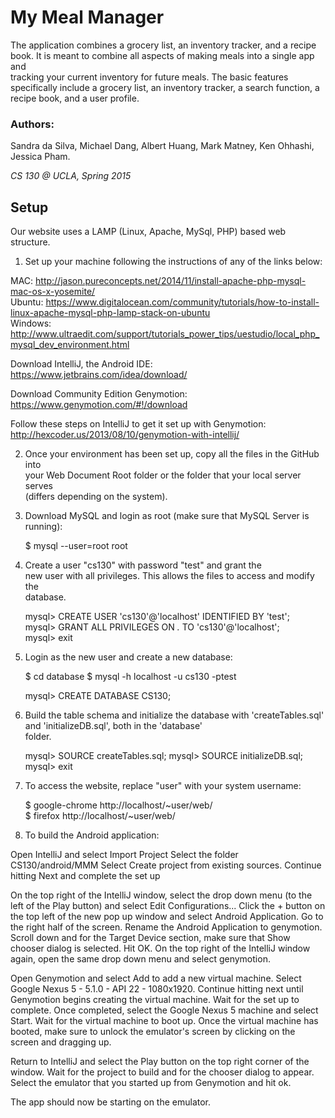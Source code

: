 # My Meal Manager  
  
The application combines a grocery list, an inventory tracker, and a recipe  
book. It is meant to combine all aspects of making meals into a single app and  
tracking your current inventory for future meals. The basic features  
specifically include a grocery list, an inventory tracker, a search function, a  
recipe book, and a user profile.  
  
### Authors:  
Sandra da Silva, Michael Dang, Albert Huang, Mark Matney, Ken Ohhashi, Jessica Pham.
  
_CS 130 @ UCLA, Spring 2015_
  
## Setup  
  
Our website uses a LAMP (Linux, Apache, MySql, PHP) based web structure.  
    
1) Set up your machine following the instructions of any of the links below:   
  
MAC: http://jason.pureconcepts.net/2014/11/install-apache-php-mysql-mac-os-x-yosemite/   
Ubuntu: https://www.digitalocean.com/community/tutorials/how-to-install-linux-apache-mysql-php-lamp-stack-on-ubuntu   
Windows: http://www.ultraedit.com/support/tutorials_power_tips/uestudio/local_php_mysql_dev_environment.html

Download IntelliJ, the Android IDE:
    https://www.jetbrains.com/idea/download/

Download Community Edition Genymotion:
    https://www.genymotion.com/#!/download

Follow these steps on IntelliJ to get it set up with Genymotion:
    http://hexcoder.us/2013/08/10/genymotion-with-intellij/
  
2) Once your environment has been set up, copy all the files in the GitHub into   
your Web Document Root folder or the folder that your local server serves   
(differs depending on the system).  
  
3) Download MySQL and login as root (make sure that MySQL Server is running):  
  
    $ mysql --user=root root  
  
4) Create a user "cs130" with password "test" and grant the  
new user with all privileges. This allows the files to access and modify the   
database.  
  
    mysql> CREATE USER 'cs130'@'localhost' IDENTIFIED BY 'test';  
    mysql> GRANT ALL PRIVILEGES ON *.* TO 'cs130'@'localhost';  
    mysql> exit  
  
5) Login as the new user and create a new database:  
  
    $ cd database
    $ mysql -h localhost -u cs130 -ptest  

    mysql> CREATE DATABASE CS130;  
  
6) Build the table schema and initialize the database with 'createTables.sql' and 'initializeDB.sql', both in the 'database'   
folder.  
  
    mysql> SOURCE createTables.sql;
    mysql> SOURCE initializeDB.sql;  
    mysql> exit  
    
7) To access the website, replace "user" with your system username:  
  
    $ google-chrome http://localhost/~user/web/   
    $ firefox http://localhost/~user/web/  
  
8) To build the Android application:

Open IntelliJ and select Import Project
Select the folder CS130/android/MMM
Select Create project from existing sources.
Continue hitting Next and complete the set up

On the top right of the IntelliJ window, select the drop down menu (to the left of the Play button) and select Edit Configurations...
Click the + button on the top left of the new pop up window and select Android Application.
Go to the right half of the screen.
Rename the Android Application to genymotion.
Scroll down and for the Target Device section, make sure that Show chooser dialog is selected.
Hit OK.
On the top right of the IntelliJ window again, open the same drop down menu and select genymotion.

Open Genymotion and select Add to add a new virtual machine.
Select Google Nexus 5 - 5.1.0 - API 22 - 1080x1920.
Continue hitting next until Genymotion begins creating the virtual machine.
Wait for the set up to complete.
Once completed, select the Google Nexus 5 machine and select Start.
Wait for the virtual machine to boot up.
Once the virtual machine has booted, make sure to unlock the emulator's screen by clicking on the screen and dragging up.

Return to IntelliJ and select the Play button on the top right corner of the window.
Wait for the project to build and for the chooser dialog to appear.
Select the emulator that you started up from Genymotion and hit ok.

The app should now be starting on the emulator.
